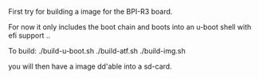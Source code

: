 First try for building a image for the BPI-R3 board. 

For now it only includes the boot chain and boots into an u-boot shell with efi support ..

To build:
./build-u-boot.sh
./build-atf.sh
./build-img.sh

you will then have a image dd'able into a sd-card.
